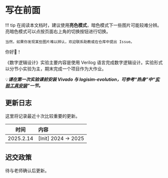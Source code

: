 # 写在前面

<!-- 没想到还有机会继续担任数逻助教 😂 -->
<!-- !!! success
    你好！自第一次担任数字逻辑设计助教已有两年，一共带了三届同学，希望本文档有帮助到一些同学完成实验。之后我应该不会再担任数逻助教，本文档亦不会再进行更新。本人能力有限，文字表达不甚清晰，请新同学们辩证看待文档内容。

    祝各位同学能够开心完成本课的所有实验 😄

    PS 很多同学反馈数逻/计组/体系系列课程的实验部分体验不好，本文档也只是将原本写在 slides 里的内容换了种形式并添加了一些便于理解实验内容的描述，并没有实现我最初重构实验的想法。不少数逻/计组/程算班里的同学已经开始自己担任助教工作了，如果各位希望基于本文档进行更新或需要其他帮助，请通过[邮件](mailto:guahao@zju.edu.cn)联系我，很期待能与各位合作！ -->

!!! tip
    在阅读本文档时，建议使用**亮色模式**，暗色模式下一些图片可能较难分辨。亮暗色模式可以点按页面右上角的切换按钮进行切换。

    当然，如果你发现某些图片难以辨认，欢迎联系助教或在仓库中提出 Issue。

你好👋！

<!-- 本实验文档仅适用于 2023-2024 春夏学期《数字逻辑设计》**刘海风老师**班。 -->

《数字逻辑设计》实验主要内容是使用 Verilog 语言完成数字逻辑设计。实验形式以分节小实验为主，期末完成一个项目作为大作业。


💡***请在第一次实验课前安装 Vivado 与 logisim-evolution，可参考“热身”中“[实验工具安装](warmup/tools_installation.md)”一节。***

## 更新日志

这里将记录最近十次比较重要的更新。

| 时间 | 内容 |
| --- | :------------------------------------ |
| 2025.2.14 | [Init] 2024 -> 2025 |
<!-- 格式如下： -->
<!-- 有超过十次的更新，需要将旧的更新注释，而非删除 -->
<!-- | 2023.3.5 | [Update] Lab1 ALU_operation 补充 | -->
<!-- | 2023.3.4 | [Update] Lab2 添加下板要求 | -->
<!-- | 2023.3.3 | [Release] Lab2 | -->
<!-- | 2023.3.1 | [Update] Lab0 报告要求 <br> [Release] Lab1 | -->
<!-- | 2023.2.28 | [Release] Lab0 | -->

## 迟交政策

待与老师确认后更新。

<!-- NOTE: 是否继续使用“自由时间”待定。 -->

<!-- 本实验（除 bonus）共需提交 **3 份**实验报告，你一共拥有 **4 天**的“自由时间”，迟交政策如下：

* 每份实验报告会提前给出截止时间，通常为对应最后一次实验的下一周。
* 从截止时间起，迟交时间不足 24 小时的计为 1 天，不足 7 天的计为 1 周（如，你迟交了 1 min，则计迟交 1 周）
    * 迟交一周，实验报告获得的分数扣除 30%；
    * 迟交两周，实验报告获得的分数扣除 60%；
    * 迟交三周，实验报告得 0 分。
* 如果你不幸迟交，你可以使用手中的“自由时间”抵消迟交的影响，请注意：
    * 你一共有 4 天的自由时间；
    * **默认不使用**自由时间，你需要在要求助教开启补交时说明使用的自由时间天数；
    * 即便使用了“自由时间”，你的提交时间也不能晚于《数字逻辑设计》期末考试当天 23:59，此后的提交记 0 分。
* **验收**截止时间会在期末前给出，在此之前验收通过的都不会扣除获得的验收分数；
    * 根据实验进度，会对实验验收顺序赋予优先级，并在课程群通知，**请尽早完成各验收**以减少等待验收的时间。

???+ example

    大琦的某实验

    * 实验报告迟交了 9 天 2 小时，她使用了 3 天的“自由时间”，记迟交 7 天；*扣除 30% 获得分数*
    * 她的实验报告获得了 91 的基础分。

    她这次实验的报告分数：91×70%=64（四舍五入）。 -->